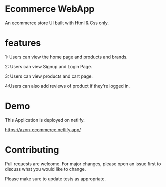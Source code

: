 # Ecommerce WebApp
An ecommerce store UI built with Html & Css only. 

# features
1: Users can view the home page and products and brands.

2: Users can view Signup and Login Page.

3: Users can view products and cart page.

4:Users can also add reviews of product if they're logged in.

# Demo 
This Application is deployed on netlify.

https://azon-ecommerce.netlify.app/

# Contributing
Pull requests are welcome. For major changes, please open an issue first to discuss what you would like to change.

Please make sure to update tests as appropriate.
